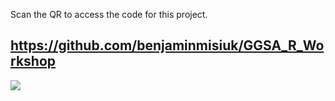 Scan the QR to access the code for this project.

## https://github.com/benjaminmisiuk/GGSA_R_Workshop
<p align="left">
  <img src="https://github.com/user-attachments/assets/0934b97b-28db-47b5-9871-0d6130e9ee40">
</p>



